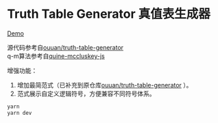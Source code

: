 # Truth Table Generator 真值表生成器

[Demo](https://ascodelife.github.io/truth-table-generator)


源代码参考自[ouuan/truth-table-generator](https://github.com/ouuan/truth-table-generator)  
q-m算法参考自[quine-mccluskey-js](https://www.npmjs.com/package/quine-mccluskey-js)

增强功能：
1. 增加最简范式（已补充到原仓库[ouuan/truth-table-generator](https://github.com/ouuan/truth-table-generator) ）。
2. 范式展示自定义逻辑符号，方便兼容不同符号体系。


```bash
yarn
yarn dev
```
